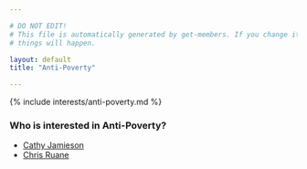 ```yaml
---

# DO NOT EDIT!
# This file is automatically generated by get-members. If you change it, bad
# things will happen.

layout: default
title: "Anti-Poverty"

---
```


{% include interests/anti-poverty.md %}

### Who is interested in Anti-Poverty?


* [Cathy Jamieson](../members/cathy-jamieson.html)
* [Chris Ruane](../members/chris-ruane.html)
